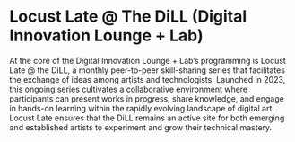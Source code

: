 # Locust Late @ The DiLL (Digital Innovation Lounge + Lab)
At the core of the Digital Innovation Lounge + Lab’s programming is Locust Late @ the DiLL, a monthly peer-to-peer skill-sharing series that facilitates the exchange of ideas among artists and technologists. Launched in 2023, this ongoing series cultivates a collaborative environment where participants can present works in progress, share knowledge, and engage in hands-on learning within the rapidly evolving landscape of digital art. Locust Late ensures that the DiLL remains an active site for both emerging and established artists to experiment and grow their technical mastery.
